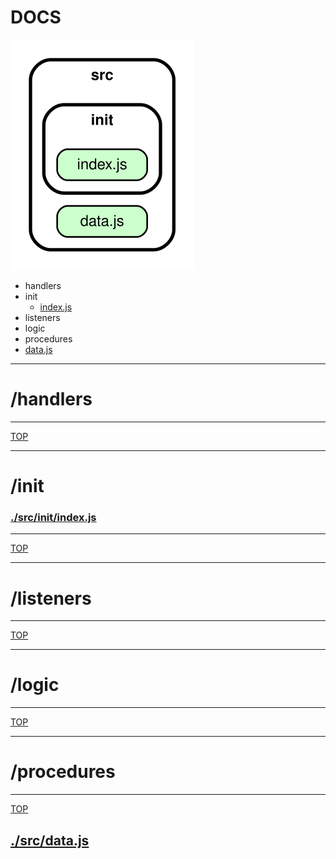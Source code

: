 <!-- BEGIN TITLE -->

# DOCS

<!-- END TITLE -->

<!-- BEGIN TREE -->

![dependency graph](./dependency-graph.svg)

<!-- END TREE -->

<!-- BEGIN TOC -->

- handlers
- init
  - [index.js](#srcinitindexjs)
- listeners
- logic
- procedures
- [data.js](#srcdatajs)

<!-- END TOC -->

<!-- BEGIN DOCS -->

---

# /handlers

---

[TOP](#DOCS)

---

# /init

### [./src/init/index.js](./src/init/index.js)

---

[TOP](#DOCS)

---

# /listeners

---

[TOP](#DOCS)

---

# /logic

---

[TOP](#DOCS)

---

# /procedures

---

[TOP](#DOCS)

## [./src/data.js](./src/data.js)

<!-- END DOCS -->
